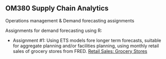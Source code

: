 ## OM380 Supply Chain Analytics
  Operations management & Demand forecasting assignments

Assignments for demand forecasting using R:

 - Assignment #1:
    Using ETS models fore longer term forecasts, suitable for aggregate planning and/or facilities planning, using monthly retail sales of grocery stores from FRED. [Retail Sales: Grocery Stores](https://fred.stlouisfed.org/series/MRTSSM4451USN)

